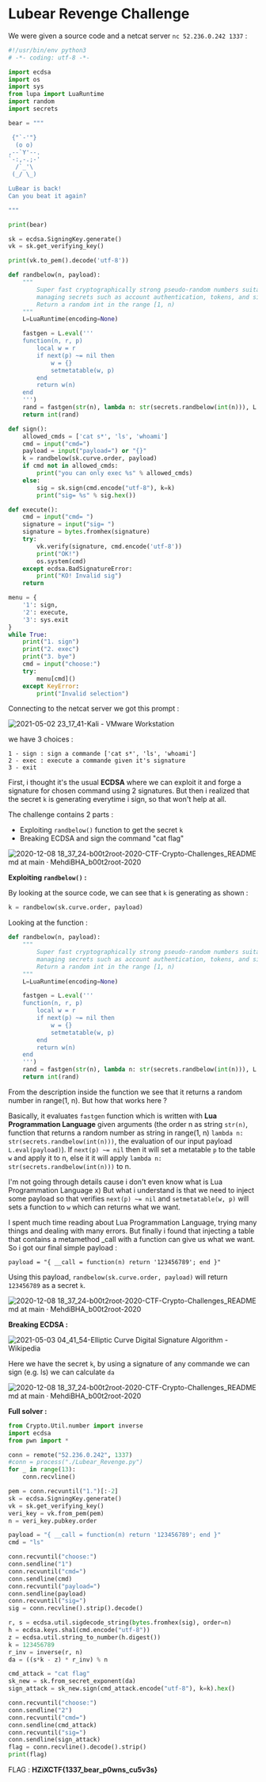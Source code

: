 # Lubear Revenge Challenge

We were given a source code and a netcat server ```nc 52.236.0.242 1337``` :

```python
#!/usr/bin/env python3
# -*- coding: utf-8 -*-

import ecdsa
import os
import sys
from lupa import LuaRuntime
import random
import secrets

bear = """

 {"`-'"}
  (o o)
,--`Y'--.
`-:,-.;-'
  /`_'\
 (_/ \_)

LuBear is back!
Can you beat it again?

"""

print(bear)

sk = ecdsa.SigningKey.generate()
vk = sk.get_verifying_key()

print(vk.to_pem().decode('utf-8'))

def randbelow(n, payload):
    """
        Super fast cryptographically strong pseudo-random numbers suitable for
        managing secrets such as account authentication, tokens, and similar.
        Return a random int in the range [1, n)
    """
    L=LuaRuntime(encoding=None)

    fastgen = L.eval('''
    function(n, r, p)
        local w = r
        if next(p) ~= nil then
            w = {}
            setmetatable(w, p)
        end
        return w(n)
    end
    ''')
    rand = fastgen(str(n), lambda n: str(secrets.randbelow(int(n))), L.eval(payload))
    return int(rand)

def sign():
    allowed_cmds = ['cat s*', 'ls', 'whoami']
    cmd = input("cmd=")
    payload = input("payload=") or "{}"
    k = randbelow(sk.curve.order, payload)
    if cmd not in allowed_cmds:
        print("you can only exec %s" % allowed_cmds)
    else:
        sig = sk.sign(cmd.encode("utf-8"), k=k)
        print("sig= %s" % sig.hex())

def execute():
    cmd = input("cmd= ")
    signature = input("sig= ")
    signature = bytes.fromhex(signature)
    try:
        vk.verify(signature, cmd.encode('utf-8'))
        print("OK!")
        os.system(cmd)
    except ecdsa.BadSignatureError:
        print("KO! Invalid sig")
    return

menu = {
    '1': sign,
    '2': execute,
    '3': sys.exit
}
while True:
    print("1. sign")
    print("2. exec")
    print("3. bye")
    cmd = input("choose:")
    try:
        menu[cmd]()
    except KeyError:
        print("Invalid selection")
```

Connecting to the netcat server we got this prompt :

![2021-05-02 23_17_41-Kali - VMware Workstation](https://user-images.githubusercontent.com/62826765/116829635-a798f800-ab9c-11eb-9bcd-f79d9babc0e1.png)

we have 3 choices :
```
1 - sign : sign a commande ['cat s*', 'ls', 'whoami']
2 - exec : execute a commande given it's signature
3 - exit
```
First, i thought it's the usual **ECDSA** where we can exploit it and forge a signature for chosen command using 2 signatures. But then i realized that the secret ```k``` is generating everytime i sign, so that won't help at all.

The challenge contains 2 parts :
- Exploiting ```randbelow()``` function to get the secret ```k```
- Breaking ECDSA and sign the command "cat flag"

![2020-12-08 18_37_24-b00t2root-2020-CTF-Crypto-Challenges_README md at main · MehdiBHA_b00t2root-2020](https://user-images.githubusercontent.com/62826765/101520233-79641300-3984-11eb-888f-1ad5c2c6d68c.png)


**Exploiting ```randbelow()``` :**

By looking at the source code, we can see that ```k``` is generating as shown :
```python
k = randbelow(sk.curve.order, payload)
```
Looking at the function :
```python
def randbelow(n, payload):
    """
        Super fast cryptographically strong pseudo-random numbers suitable for
        managing secrets such as account authentication, tokens, and similar.
        Return a random int in the range [1, n)
    """
    L=LuaRuntime(encoding=None)

    fastgen = L.eval('''
    function(n, r, p)
        local w = r
        if next(p) ~= nil then
            w = {}
            setmetatable(w, p)
        end
        return w(n)
    end
    ''')
    rand = fastgen(str(n), lambda n: str(secrets.randbelow(int(n))), L.eval(payload))
    return int(rand)
```
From the description inside the function we see that it returns a random number in range(1, n). But how that works here ?

Basically, it evaluates ```fastgen``` function which is written with **Lua Programmation Language** given arguments (the order n as string ```str(n)```, function that returns a random number as string in range(1, n) ```lambda n: str(secrets.randbelow(int(n)))```, the evaluation of our input payload ```L.eval(payload)```). If ```next(p) ~= nil``` then it will set a metatable ```p``` to the table ```w``` and apply it to n, else it it will apply ```lambda n: str(secrets.randbelow(int(n)))``` to n.

I'm not going through details cause i don't even know what is Lua Programmation Language x) But what i understand is that we need to inject some payload so that verifies ```next(p) ~= nil``` and ```setmetatable(w, p)``` will sets a function to ```w``` which can returns what we want.

I spent much time reading about Lua Programmation Language, trying many things and dealing with many errors. But finally i found that injecting a table that contains a metamethod \_call with a function can give us what we want. So i got our final simple payload :
```
payload = "{ __call = function(n) return '123456789'; end }"
```
Using this payload, ```randbelow(sk.curve.order, payload)``` will return ```123456789``` as a secret ```k```.

![2020-12-08 18_37_24-b00t2root-2020-CTF-Crypto-Challenges_README md at main · MehdiBHA_b00t2root-2020](https://user-images.githubusercontent.com/62826765/101520233-79641300-3984-11eb-888f-1ad5c2c6d68c.png)

**Breaking ECDSA :**

![2021-05-03 04_41_54-Elliptic Curve Digital Signature Algorithm - Wikipedia](https://user-images.githubusercontent.com/62826765/116839450-5bfd4300-abca-11eb-861b-5b950455b283.png)

Here we have the secret ```k```, by using a signature of any commande we can sign (e.g. ls) we can calculate ```da``` 


![2020-12-08 18_37_24-b00t2root-2020-CTF-Crypto-Challenges_README md at main · MehdiBHA_b00t2root-2020](https://user-images.githubusercontent.com/62826765/101520233-79641300-3984-11eb-888f-1ad5c2c6d68c.png)

**Full solver :**
```python
from Crypto.Util.number import inverse
import ecdsa
from pwn import *

conn = remote("52.236.0.242", 1337)
#conn = process("./Lubear_Revenge.py")
for _ in range(13):
    conn.recvline()

pem = conn.recvuntil("1.")[:-2]
sk = ecdsa.SigningKey.generate()
vk = sk.get_verifying_key()
veri_key = vk.from_pem(pem)
n = veri_key.pubkey.order

payload = "{ __call = function(n) return '123456789'; end }"
cmd = "ls"

conn.recvuntil("choose:")
conn.sendline("1")
conn.recvuntil("cmd=")
conn.sendline(cmd)
conn.recvuntil("payload=")
conn.sendline(payload)
conn.recvuntil("sig=")
sig = conn.recvline().strip().decode()

r, s = ecdsa.util.sigdecode_string(bytes.fromhex(sig), order=n)
h = ecdsa.keys.sha1(cmd.encode("utf-8"))
z = ecdsa.util.string_to_number(h.digest())
k = 123456789
r_inv = inverse(r, n)
da = ((s*k - z) * r_inv) % n

cmd_attack = "cat flag"
sk_new = sk.from_secret_exponent(da)
sign_attack = sk_new.sign(cmd_attack.encode("utf-8"), k=k).hex()

conn.recvuntil("choose:")
conn.sendline("2")
conn.recvuntil("cmd=")
conn.sendline(cmd_attack)
conn.recvuntil("sig=")
conn.sendline(sign_attack)
flag = conn.recvline().decode().strip()
print(flag)
```

FLAG : **HZiXCTF{1337_bear_p0wns_cu5v3s}**
